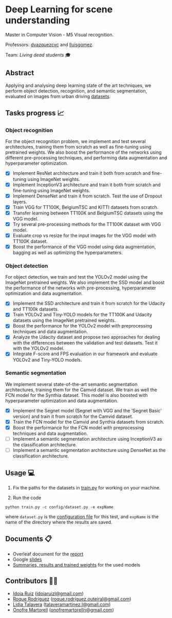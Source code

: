 # Deep Learning for scene understanding
Master in Computer Vision - M5 Visual recognition.

Professors: [dvazquezcvc](https://github.com/dvazquezcvc) and [lluisgomez](https://github.com/lluisgomez).

Team: *Living dead students* :mortar_board:

## Abstract
Applying and analysing deep learning state of the art techniques, we perform object detection, recognition, and semantic segmentation, evaluated on images from urban driving [datasets](https://github.com/idoiaruiz/mcv-m5/tree/master/code#available-dataset-wrappers).

## Tasks progress :chart_with_upwards_trend:
### Object recognition
For the object recognition problem, we implement and test several architectures, training them from scratch as well as fine-tuning using pretrained weights. We also boost the performance of the networks using different pre-processing techniques, and performing data augmentation and hyperparameter optimization.
 - [x] Implement ResNet architecture and train it both from scratch and fine-tuning using ImageNet weights.
 - [x] Implement InceptionV3 architecture and train it both from scratch and fine-tuning using ImageNet weights.
 - [x] Implement DenseNet and train it from scratch. Test the use of Dropout layers.
 - [x] Train VGG for TT100K, BelgiumTSC and KITTI datasets from scratch.
 - [x] Transfer learning between TT100K and BelgiumTSC datasets using the VGG model.
 - [x] Try several pre-processing methods for the TT100K dataset with VGG model.
 - [x] Evaluate crop vs resize for the input images for the VGG model with TT100K dataset.
 - [x] Boost the performance of the VGG model using data augmentation, bagging as well as optimizing the hyperparameters.

### Object detection
For object detection, we train and test the YOLOv2 model using the ImageNet pretrained weights. We also implement the SSD model and boost the performance of the networks with pre-processing, hyperparameter optimization and data augmentation.
 - [x] Implement the SSD architecture and train it from scratch for the Udacity and TT100k datasets.
 - [x] Train YOLOv2 and Tiny-YOLO models for the TT100K and Udacity datasets using the ImageNet pretrained weights.
 - [x] Boost the performance for the YOLOv2 model with preprocessing techniques and data augmentation.
 - [x] Analyze the Udacity dataset and propose two approaches for dealing with the differences between the validation and test datasets. Test it with the YOLOv2 model.
 - [x] Integrate F-score and FPS evaluation in our framework and evaluate YOLOv2 and Tiny-YOLO models.

### Semantic segmentation
We implement several state-of-the-art semantic segmentation architectures, training them for the Camvid dataset. We train as well the FCN model for the Synthia dataset. This model is also boosted with hyperparameter optimization and data augmentation.
- [x] Implement the Segnet model (Segnet with VGG and the 'Segnet Basic' version) and train it from scratch for the Camvid dataset.
- [x] Train the FCN model for the Camvid and Synthia datasets from scratch.
- [x] Boost the performance for the FCN model with preprocessing techniques and data augmentation.
- [ ] Implement a semantic segmentation architecture using InceptionV3 as the classification architecture.
- [ ] Implement a semantic segmentation architecture using DenseNet as the classification architecture.

## Usage :computer:
1. Fix the paths for the datasets in [train.py](code/train.py) for working on your machine.

2. Run the code
```
python train.py -c config/dataset.py -e expName
```
   where ```dataset.py``` is the [configuration file](https://github.com/idoiaruiz/mcv-m5/tree/master/code/models#results) for this test, and ```expName``` is the name of the directory where the results are saved.

## Documents :clipboard:
- Overleaf document for the  [report](https://www.overleaf.com/read/pkxqmvsfjwqm)
- Google [slides](https://drive.google.com/open?id=1xjIemmBNH8XuA9MFeBLiE718U4IJnI8zhXV-gAfD86o)
- [Summaries, results and trained weights](https://github.com/idoiaruiz/mcv-m5/tree/master/code/models#models) for the used models

## Contributors :couple::couple:
 * [Idoia Ruiz](https://github.com/idoiaruiz) (idoiaruizl@gmail.com)
 * [Roque Rodriguez](https://github.com/RoqueRouteiral) (roque.rodriguez.outeiral@gmail.com)
 * [Lidia Talavera](https://github.com/LidiaTalavera) (talaveramartinez.l@gmail.com)
 * [Onofre Martorell](https://github.com/OnofreMartorell) (onofremartorelln@gmail.com)
